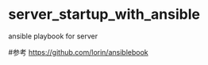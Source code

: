 # server_startup_with_ansible
ansible playbook for server

#参考
https://github.com/lorin/ansiblebook

